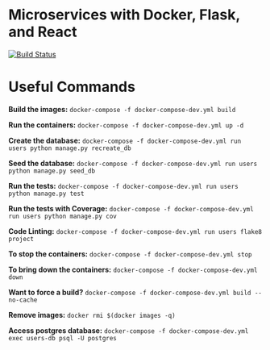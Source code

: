 # Microservices with Docker, Flask, and React

[![Build Status](https://travis-ci.org/palasgaonkar/testdriven-app.svg?branch=master)](https://travis-ci.org/palasgaonkar/testdriven-app)




# Useful Commands

**Build the images:**
```docker-compose -f docker-compose-dev.yml build```

**Run the containers:**
```docker-compose -f docker-compose-dev.yml up -d```

**Create the database:**
```docker-compose -f docker-compose-dev.yml run users python manage.py recreate_db```

**Seed the database:**
```docker-compose -f docker-compose-dev.yml run users python manage.py seed_db```

**Run the tests:**
```docker-compose -f docker-compose-dev.yml run users python manage.py test```

**Run the tests with Coverage:**
```docker-compose -f docker-compose-dev.yml run users python manage.py cov```

**Code Linting:**
```docker-compose -f docker-compose-dev.yml run users flake8 project```

**To stop the containers:**
```docker-compose -f docker-compose-dev.yml stop```

**To bring down the containers:**
```docker-compose -f docker-compose-dev.yml down```

**Want to force a build?**
```docker-compose -f docker-compose-dev.yml build --no-cache```

**Remove images:**
```docker rmi $(docker images -q)```

**Access postgres database:**
```docker-compose -f docker-compose-dev.yml exec users-db psql -U postgres```
